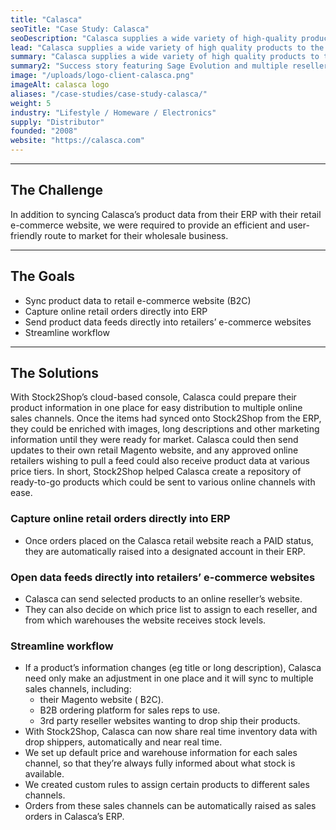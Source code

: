 ```yaml
---
title: "Calasca"
seoTitle: "Case Study: Calasca"
seoDescription: "Calasca supplies a wide variety of high-quality products to the wholesale and retail markets. Their range includes homeware, kitchenware, kids & toys, outdoor, pet, luggage/travel, solar, beauty and baby."
lead: "Calasca supplies a wide variety of high quality products to the wholesale and retail markets. Their range includes homeware, kitchenware, kids & toys, outdoor, pet, luggage/travel, solar, beauty and baby."
summary: "Calasca supplies a wide variety of high quality products to the wholesale and retail markets, including homeware, kitchenware, kids & toys."
summary2: "Success story featuring Sage Evolution and multiple resellers’ ecommerce channels, as well as Takealot and a B2B Trade Store."
image: "/uploads/logo-client-calasca.png"
imageAlt: calasca logo
aliases: "/case-studies/case-study-calasca/"
weight: 5
industry: "Lifestyle / Homeware / Electronics"
supply: "Distributor"
founded: "2008"
website: "https://calasca.com"
---
```


---
## The Challenge
In addition to syncing Calasca’s product data from their ERP with their retail e-commerce website, we were required to provide an efficient and user-friendly route to market for their wholesale business.

---
## The Goals
- Sync product data to retail e-commerce website (B2C)
- Capture online retail orders directly into ERP
- Send product data feeds directly into retailers’ e-commerce websites
- Streamline workflow

---
## The Solutions

With Stock2Shop’s cloud-based console, Calasca could prepare their product information in one place for easy distribution to multiple online sales channels. Once the items had synced onto Stock2Shop from the ERP, they could be enriched with images, long descriptions and other marketing information until they were ready for market. Calasca could then send updates to their own retail Magento website, and any approved online retailers wishing to pull a feed could also receive product data at various price tiers. In short, Stock2Shop helped Calasca create a repository of ready-to-go products which could be sent to various online channels with ease.

### Capture online retail orders directly into ERP
- Once orders placed on the Calasca retail website reach a PAID status, they are automatically raised into a designated account in their ERP.

### Open data feeds directly into retailers’ e-commerce websites
- Calasca can send selected products to an online reseller’s website.
- They can also decide on which price list to assign to each reseller, and from which warehouses the website receives stock levels.

### Streamline workflow
- If a product’s information changes (eg title or long description), Calasca need only make an adjustment in one place and it will sync to multiple sales channels, including:
    - their Magento website ( B2C).
    - B2B ordering platform for sales reps to use.
    - 3rd party reseller websites wanting to drop ship their products.
- With Stock2Shop, Calasca can now share real time inventory data with drop shippers, automatically and near real time.
- We set up default price and warehouse information for each sales channel, so that they’re always fully informed about what stock is available.
- We created custom rules to assign certain products to different sales channels.
- Orders from these sales channels can be automatically raised as sales orders in Calasca’s ERP.